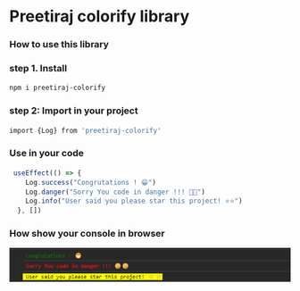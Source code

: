 # Preetiraj colorify library

### How to use this library

### step 1. Install
```sh
npm i preetiraj-colorify
```

### step 2: Import in your project
```sh
import {Log} from 'preetiraj-colorify'
```

### Use in your code
```js
 useEffect(() => { 
    Log.success("Congrutations ! 😁")
    Log.danger("Sorry You code in danger !!! 🥲🥲")
    Log.info("User said you please star this project! ⭐⭐")
  }, [])
```

### How show your console in browser
<img src="image/consolelog.png" />